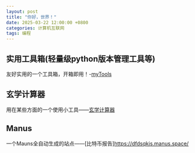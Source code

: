 ```yaml
---
layout: post
title: "你好，世界！"
date: 2025-03-22 12:00:00 +0800
categories: 计算机互联网
tags: 编程
---
```

## 实用工具箱(轻量级python版本管理工具等)
友好实用的一个工具箱，开箱即用！-[myTools](https://xhnoob.github.io/myTools/)

## 玄学计算器
用在某些方面的一个使用小工具——[玄学计算器](https://xhnoob.github.io/calculator/)

## Manus
一个Mauns全自动生成的站点——[比特币报告]https://dfdsqkjs.manus.space/